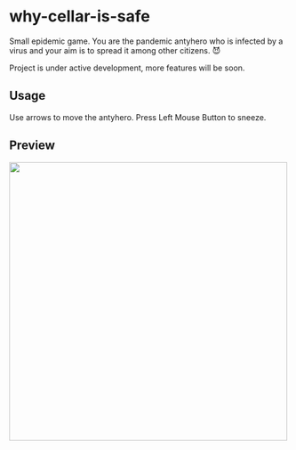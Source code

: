 # why-cellar-is-safe

Small epidemic game. You are the pandemic antyhero who is infected by a virus and your aim is to spread it among other citizens.
:smiling_imp:

Project is under active development, more features will be soon.

## Usage

Use arrows to move the antyhero. Press Left Mouse Button to sneeze.

## Preview

<img src="https://j.gifs.com/E8pQ8k.gif" width="500" />

